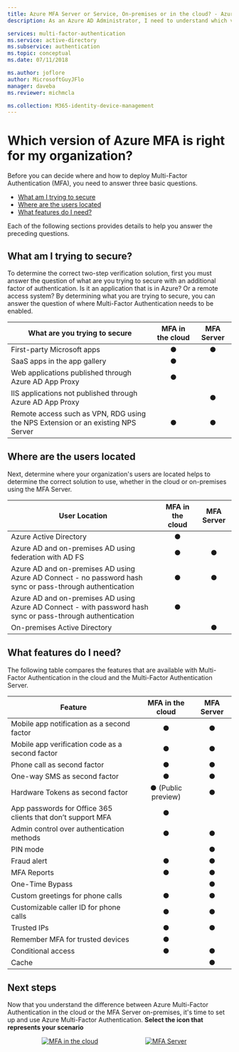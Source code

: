 ```yaml
---
title: Azure MFA Server or Service, On-premises or in the cloud? - Azure Active Directory
description: As an Azure AD Administrator, I need to understand which version of MFA I should deploy? 

services: multi-factor-authentication
ms.service: active-directory
ms.subservice: authentication
ms.topic: conceptual
ms.date: 07/11/2018

ms.author: joflore
author: MicrosoftGuyJFlo
manager: daveba
ms.reviewer: michmcla

ms.collection: M365-identity-device-management
---
```

# Which version of Azure MFA is right for my organization?

Before you can decide where and how to deploy Multi-Factor Authentication (MFA), you need to answer three basic questions.

* [What am I trying to secure](#what-am-i-trying-to-secure)
* [Where are the users located](#where-are-the-users-located)
* [What features do I need?](#what-features-do-i-need)

Each of the following sections provides details to help you answer the preceding questions.

## What am I trying to secure?

To determine the correct two-step verification solution, first you must answer the question of what are you trying to secure with an additional factor of authentication. Is it an application that is in Azure? Or a remote access system? By determining what you are trying to secure, you can answer the question of where Multi-Factor Authentication needs to be enabled.

| What are you trying to secure | MFA in the cloud | MFA Server |
| --- |:---:|:---:|
| First-party Microsoft apps |● |● |
| SaaS apps in the app gallery |● |  |
| Web applications published through Azure AD App Proxy |● |  |
| IIS applications not published through Azure AD App Proxy | |● |
| Remote access such as VPN, RDG using the NPS Extension or an existing NPS Server | ● | ● |

## Where are the users located

Next, determine where your organization's users are located helps to determine the correct solution to use, whether in the cloud or on-premises using the MFA Server.

| User Location | MFA in the cloud | MFA Server |
| --- |:---:|:---:|
| Azure Active Directory |● | |
| Azure AD and on-premises AD using federation with AD FS |● |● |
| Azure AD and on-premises AD using Azure AD Connect - no password hash sync or pass-through authentication |● |● |
| Azure AD and on-premises AD using Azure AD Connect - with password hash sync or pass-through authentication |● | |
| On-premises Active Directory | |● |

## What features do I need?

The following table compares the features that are available with Multi-Factor Authentication in the cloud and the Multi-Factor Authentication Server.

| Feature | MFA in the cloud | MFA Server |
| --- |:---:|:---:|
| Mobile app notification as a second factor | ● | ● |
| Mobile app verification code as a second factor | ● | ● |
| Phone call as second factor | ● | ● |
| One-way SMS as second factor | ● | ● |
| Hardware Tokens as second factor | ● (Public preview) | ● |
| App passwords for Office 365 clients that don’t support MFA | ● | |
| Admin control over authentication methods | ● | ● |
| PIN mode | | ● |
| Fraud alert | ● | ● |
| MFA Reports | ● | ● |
| One-Time Bypass | | ● |
| Custom greetings for phone calls | ● | ● |
| Customizable caller ID for phone calls | ● | ● |
| Trusted IPs | ● | ● |
| Remember MFA for trusted devices | ● | |
| Conditional access | ● | ● |
| Cache |  | ● |

## Next steps

Now that you understand the difference between Azure Multi-Factor Authentication in the cloud or the MFA Server on-premises, it's time to set up and use Azure Multi-Factor Authentication. **Select the icon that represents your scenario**

<center>

[![MFA in the cloud](./media/concept-mfa-whichversion/cloud2.png)](howto-mfa-getstarted.md)  &nbsp;&nbsp;&nbsp;&nbsp;&nbsp;&nbsp;&nbsp;&nbsp;&nbsp;&nbsp;&nbsp;&nbsp;&nbsp;&nbsp;&nbsp;&nbsp;&nbsp;&nbsp;&nbsp;&nbsp;&nbsp;&nbsp;&nbsp;&nbsp;&nbsp; [![MFA Server](./media/concept-mfa-whichversion/server2.png)](howto-mfaserver-deploy.md) &nbsp;&nbsp;&nbsp;&nbsp;&nbsp;
</center>
